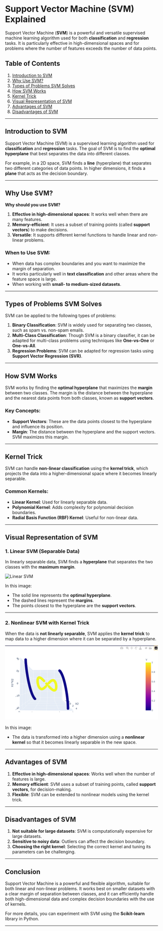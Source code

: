 # Support Vector Machine (SVM) Explained

Support Vector Machine (**SVM**) is a powerful and versatile supervised machine learning algorithm used for both **classification** and **regression** tasks. It is particularly effective in high-dimensional spaces and for problems where the number of features exceeds the number of data points.

## Table of Contents

1. [Introduction to SVM](#introduction-to-svm)
2. [Why Use SVM?](#why-use-svm)
3. [Types of Problems SVM Solves](#types-of-problems-svm-solves)
4. [How SVM Works](#how-svm-works)
5. [Kernel Trick](#kernel-trick)
6. [Visual Representation of SVM](#visual-representation-of-svm)
7. [Advantages of SVM](#advantages-of-svm)
8. [Disadvantages of SVM](#disadvantages-of-svm)

---

## Introduction to SVM

Support Vector Machine (SVM) is a supervised learning algorithm used for **classification** and **regression** tasks. The goal of SVM is to find the **optimal hyperplane** that best separates the data into different classes. 

For example, in a 2D space, SVM finds a **line** (hyperplane) that separates two different categories of data points. In higher dimensions, it finds a **plane** that acts as the decision boundary.

---

## Why Use SVM?

**Why should you use SVM?**

1. **Effective in high-dimensional spaces**: It works well when there are many features.
2. **Memory-efficient**: It uses a subset of training points (called **support vectors**) to make decisions.
3. **Versatile**: It supports different kernel functions to handle linear and non-linear problems.

### When to Use SVM:
- When data has complex boundaries and you want to maximize the margin of separation.
- It works particularly well in **text classification** and other areas where the feature space is large.
- When working with **small- to medium-sized datasets**.

---

## Types of Problems SVM Solves

SVM can be applied to the following types of problems:

1. **Binary Classification**: SVM is widely used for separating two classes, such as spam vs. non-spam emails.
2. **Multi-Class Classification**: Though SVM is a binary classifier, it can be adapted for multi-class problems using techniques like **One-vs-One** or **One-vs-All**.
3. **Regression Problems**: SVM can be adapted for regression tasks using **Support Vector Regression (SVR)**.

---

## How SVM Works

SVM works by finding the **optimal hyperplane** that maximizes the **margin** between two classes. The margin is the distance between the hyperplane and the nearest data points from both classes, known as **support vectors**.

### Key Concepts:
- **Support Vectors**: These are the data points closest to the hyperplane and influence its position.
- **Margin**: The distance between the hyperplane and the support vectors. SVM maximizes this margin.

---

## Kernel Trick

SVM can handle **non-linear classification** using the **kernel trick**, which projects the data into a higher-dimensional space where it becomes linearly separable.

### Common Kernels:
- **Linear Kernel**: Used for linearly separable data.
- **Polynomial Kernel**: Adds complexity for polynomial decision boundaries.
- **Radial Basis Function (RBF) Kernel**: Useful for non-linear data.

---

## Visual Representation of SVM

### 1. Linear SVM (Separable Data)

In linearly separable data, SVM finds a **hyperplane** that separates the two classes with the **maximum margin**.

![Linear SVM](https://hands-on.cloud/wp-content/uploads/2021/12/Overview-of-supervised-learning-SVM-1024x576.png)

In this image:
- The solid line represents the **optimal hyperplane**.
- The dashed lines represent the **margins**.
- The points closest to the hyperplane are the **support vectors**.

---

### 2. Nonlinear SVM with Kernel Trick

When the data is **not linearly separable**, SVM applies the **kernel trick** to map data to a higher dimension where it can be separated by a hyperplane.

![Kernel Trick](./images/kernel-3d.png)

In this image:
- The data is transformed into a higher dimension using a **nonlinear kernel** so that it becomes linearly separable in the new space.

---

## Advantages of SVM

1. **Effective in high-dimensional spaces**: Works well when the number of features is large.
2. **Memory efficient**: SVM uses a subset of training points, called **support vectors**, for decision-making.
3. **Flexible**: SVM can be extended to nonlinear models using the kernel trick.

---

## Disadvantages of SVM

1. **Not suitable for large datasets**: SVM is computationally expensive for large datasets.
2. **Sensitive to noisy data**: Outliers can affect the decision boundary.
3. **Choosing the right kernel**: Selecting the correct kernel and tuning its parameters can be challenging.

---

## Conclusion

Support Vector Machine is a powerful and flexible algorithm, suitable for both linear and non-linear problems. It works best on smaller datasets with a clear margin of separation between classes, and it can efficiently handle both high-dimensional data and complex decision boundaries with the use of kernels.

For more details, you can experiment with SVM using the **Scikit-learn** library in Python.

---

